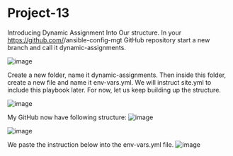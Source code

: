 # Project-13
Introducing Dynamic Assignment Into Our structure.
In your https://github.com/<your-name>/ansible-config-mgt GitHub repository start a new branch and call it dynamic-assignments.

![image](https://user-images.githubusercontent.com/113097621/229086194-fc770699-096b-4b88-90f3-f452eb122333.png)


Create a new folder, name it dynamic-assignments. Then inside this folder, create a new file and name it env-vars.yml. We will instruct site.yml to include this playbook later. For now, let us keep building up the structure.

![image](https://user-images.githubusercontent.com/113097621/229068463-3c87c504-c9d1-4153-856e-984282f565b0.png)

My GitHub now have following structure:
![image](https://user-images.githubusercontent.com/113097621/229069111-96aa711f-f6d8-4a93-b1f6-c8832c03245c.png)


![image](https://user-images.githubusercontent.com/113097621/229069228-ce13ae48-aabd-482d-8050-618df7035763.png)

We paste the instruction below into the env-vars.yml file.
![image](https://user-images.githubusercontent.com/113097621/229074085-34233ffb-7b74-4145-96b2-2edbf5ba77a9.png)

